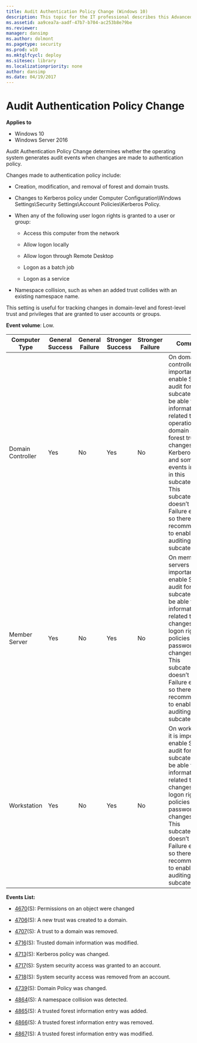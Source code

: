 ```yaml
---
title: Audit Authentication Policy Change (Windows 10)
description: This topic for the IT professional describes this Advanced Security Audit policy setting, Audit Authentication Policy Change, which determines whether the operating system generates audit events when changes are made to authentication policy.
ms.assetid: aa9cea7a-aadf-47b7-b704-ac253b8e79be
ms.reviewer: 
manager: dansimp
ms.author: dolmont
ms.pagetype: security
ms.prod: w10
ms.mktglfcycl: deploy
ms.sitesec: library
ms.localizationpriority: none
author: dansimp
ms.date: 04/19/2017
---
```


# Audit Authentication Policy Change

**Applies to**
-   Windows 10
-   Windows Server 2016


Audit Authentication Policy Change determines whether the operating system generates audit events when changes are made to authentication policy.

Changes made to authentication policy include:

-   Creation, modification, and removal of forest and domain trusts.

-   Changes to Kerberos policy under Computer Configuration\\Windows Settings\\Security Settings\\Account Policies\\Kerberos Policy.

-   When any of the following user logon rights is granted to a user or group:

    -   Access this computer from the network

    -   Allow logon locally

    -   Allow logon through Remote Desktop

    -   Logon as a batch job

    -   Logon as a service

-   Namespace collision, such as when an added trust collides with an existing namespace name.

This setting is useful for tracking changes in domain-level and forest-level trust and privileges that are granted to user accounts or groups.

**Event volume**: Low.

| Computer Type     | General Success | General Failure | Stronger Success | Stronger Failure | Comments                                                                                                                                                                                                                                                                                                                                                                                    |
|-------------------|-----------------|-----------------|------------------|------------------|---------------------------------------------------------------------------------------------------------------------------------------------------------------------------------------------------------------------------------------------------------------------------------------------------------------------------------------------------------------------------------------------|
| Domain Controller | Yes             | No              | Yes              | No               | On domain controllers, it is important to enable Success audit for this subcategory to be able to get information related to operations with domain and forest trusts, changes in Kerberos policy and some other events included in this subcategory.<br>This subcategory doesn’t have Failure events, so there is no recommendation to enable Failure auditing for this subcategory. |
| Member Server     | Yes             | No              | Yes              | No               | On member servers it is important to enable Success audit for this subcategory to be able to get information related to changes in user logon rights policies and password policy changes.<br>This subcategory doesn’t have Failure events, so there is no recommendation to enable Failure auditing for this subcategory.                                                            |
| Workstation       | Yes             | No              | Yes              | No               | On workstations it is important to enable Success audit for this subcategory to be able to get information related to changes in user logon rights policies and password policy changes.<br>This subcategory doesn’t have Failure events, so there is no recommendation to enable Failure auditing for this subcategory.                                                              |

**Events List:**

-   [4670](event-4670.md)(S): Permissions on an object were changed

-   [4706](event-4706.md)(S): A new trust was created to a domain.

-   [4707](event-4707.md)(S): A trust to a domain was removed.

-   [4716](event-4716.md)(S): Trusted domain information was modified.

-   [4713](event-4713.md)(S): Kerberos policy was changed.

-   [4717](event-4717.md)(S): System security access was granted to an account.

-   [4718](event-4718.md)(S): System security access was removed from an account.

-   [4739](event-4739.md)(S): Domain Policy was changed.

-   [4864](event-4864.md)(S): A namespace collision was detected.

-   [4865](event-4865.md)(S): A trusted forest information entry was added.

-   [4866](event-4866.md)(S): A trusted forest information entry was removed.

-   [4867](event-4867.md)(S): A trusted forest information entry was modified.

